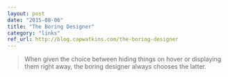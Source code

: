 ```yaml
---
layout: post
date: "2015-08-06"
title: "The Boring Designer"
category: "links"
ref_url: http://blog.capwatkins.com/the-boring-designer
---
```


> When given the choice between hiding things on hover or displaying them right away, the boring designer always chooses the latter.
